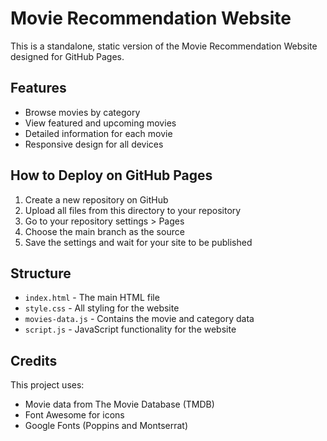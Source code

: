 # Movie Recommendation Website

This is a standalone, static version of the Movie Recommendation Website designed for GitHub Pages.

## Features

- Browse movies by category
- View featured and upcoming movies
- Detailed information for each movie
- Responsive design for all devices

## How to Deploy on GitHub Pages

1. Create a new repository on GitHub
2. Upload all files from this directory to your repository
3. Go to your repository settings > Pages
4. Choose the main branch as the source
5. Save the settings and wait for your site to be published

## Structure

- `index.html` - The main HTML file
- `style.css` - All styling for the website
- `movies-data.js` - Contains the movie and category data
- `script.js` - JavaScript functionality for the website

## Credits

This project uses:
- Movie data from The Movie Database (TMDB)
- Font Awesome for icons
- Google Fonts (Poppins and Montserrat)